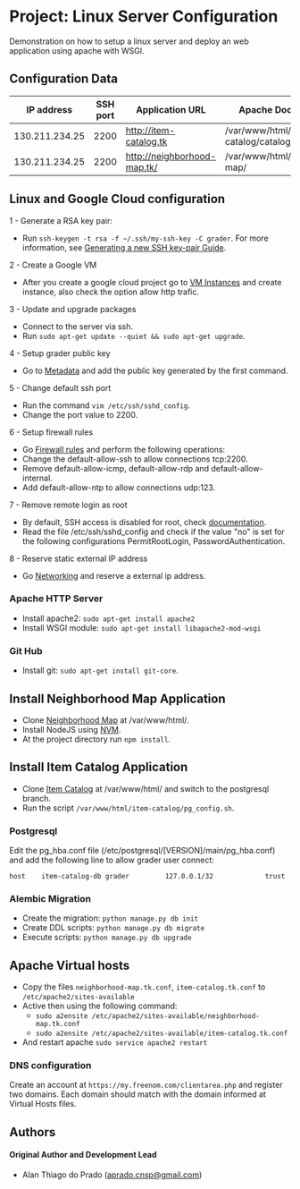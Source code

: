 # Project: Linux Server Configuration

Demonstration on how to setup a linux server and deploy an web application using apache with WSGI.

## Configuration Data

IP address | SSH port | Application URL | Apache Document Root
------------ | ------------- | ------------- | -------------
130.211.234.25 | 2200 | http://item-catalog.tk | /var/www/html/item-catalog/catalog/server/
130.211.234.25 | 2200 | http://neighborhood-map.tk/ | /var/www/html/neighborhood-map/

## Linux and Google Cloud configuration

1 - Generate a RSA key pair:
* Run `ssh-keygen -t rsa -f ~/.ssh/my-ssh-key -C grader`. For more information, see [Generating a new SSH key-pair Guide](https://cloud.google.com/compute/docs/instances/connecting-to-instance#generatesshkeypair).

2 - Create a Google VM
* After you create a google cloud project go to [VM Instances](https://console.cloud.google.com/compute/instances) and create instance, also check the option allow http trafic.

3 - Update and upgrade packages
 * Connect to the server via ssh.
 * Run `sudo apt-get update --quiet && sudo apt-get upgrade`.

4 - Setup grader public key 
* Go to [Metadata](https://console.cloud.google.com/compute/metadata/sshKeys) and add the public key generated by the first command.

5 - Change default ssh port
* Run the command `vim /etc/ssh/sshd_config`.
* Change the port value to 2200.

6 - Setup firewall rules
* Go [Firewall rules](https://console.cloud.google.com/networking/firewalls/list) and perform the following operations:
* Change the default-allow-ssh to allow connections tcp:2200.
* Remove default-allow-icmp, default-allow-rdp and default-allow-internal.
* Add default-allow-ntp to allow connections udp:123.

7 - Remove remote login as root
* By default, SSH access is disabled for root, check [documentation](https://cloud.google.com/compute/docs/instances/adding-removing-ssh-keys).
* Read the file /etc/ssh/sshd_config and check if the value "no" is set for the following configurations PermitRootLogin, PasswordAuthentication.

8 - Reserve static external IP address
* Go [Networking](https://console.cloud.google.com/networking/addresses/list) and reserve a external ip address.

### Apache HTTP Server

* Install apache2: `sudo apt-get install apache2`
* Install WSGI module: `sudo apt-get install libapache2-mod-wsgi`

### Git Hub

* Install git: `sudo apt-get install git-core`.

## Install Neighborhood Map Application

* Clone [Neighborhood Map](https://github.com/AlanPrado/neighborhood-map.git) at /var/www/html/. 
* Install NodeJS using [NVM](https://github.com/creationix/nvm).
* At the project directory run `npm install`.

## Install Item Catalog Application

* Clone [Item Catalog](https://github.com/AlanPrado/item-catalog.git) at /var/www/html/ and switch to the postgresql branch. 
* Run the script `/var/www/html/item-catalog/pg_config.sh`.

### Postgresql

Edit the pg_hba.conf file (/etc/postgresql/[VERSION]/main/pg_hba.conf) and add the following line to allow grader user connect:

```
host    item-catalog-db grader         127.0.0.1/32             trust
```

### Alembic Migration

* Create the migration: `python manage.py db init`
* Create DDL scripts: `python manage.py db migrate`
* Execute scripts: `python manage.py db upgrade`

## Apache Virtual hosts

* Copy the files `neighborhood-map.tk.conf`, `item-catalog.tk.conf` to `/etc/apache2/sites-available`
* Active then using the following command: 
	- `sudo a2ensite /etc/apache2/sites-available/neighborhood-map.tk.conf`
	- `sudo a2ensite /etc/apache2/sites-available/item-catalog.tk.conf`
* And restart apache `sudo service apache2 restart`

### DNS configuration

Create an account at `https://my.freenom.com/clientarea.php` and register two domains.
Each domain should match with the domain informed at Virtual Hosts files.

## Authors

#### Original Author and Development Lead

- Alan Thiago do Prado (aprado.cnsp@gmail.com)
